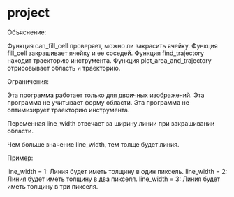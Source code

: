 # project

Объяснение:

Функция can_fill_cell проверяет, можно ли закрасить ячейку.
Функция fill_cell закрашивает ячейку и ее соседей.
Функция find_trajectory находит траекторию инструмента.
Функция plot_area_and_trajectory отрисовывает область и траекторию.

Ограничения:

Эта программа работает только для двоичных изображений.
Эта программа не учитывает форму области.
Эта программа не оптимизирует траекторию инструмента.

Переменная line_width отвечает за ширину линии при закрашивании области. 

Чем больше значение line_width, тем толще будет линия.

Пример:

line_width = 1: Линия будет иметь толщину в один пиксель.
line_width = 2: Линия будет иметь толщину в два пикселя.
line_width = 3: Линия будет иметь толщину в три пикселя.